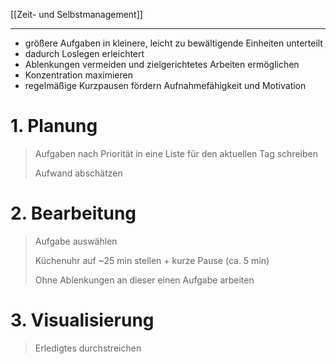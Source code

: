 [[Zeit- und Selbstmanagement]]

---

- größere Aufgaben in kleinere, leicht zu bewältigende Einheiten unterteilt
- dadurch Loslegen erleichtert
- Ablenkungen vermeiden und zielgerichtetes Arbeiten ermöglichen
- Konzentration maximieren
- regelmäßige Kurzpausen fördern Aufnahmefähigkeit und Motivation

# 1. Planung
>Aufgaben nach Priorität in eine Liste für den aktuellen Tag schreiben
>
>Aufwand abschätzen

# 2. Bearbeitung
>Aufgabe auswählen
>
>Küchenuhr auf ~25 min stellen + kurze Pause (ca. 5 min)
>
>Ohne Ablenkungen an dieser einen Aufgabe arbeiten

# 3. Visualisierung
>Erledigtes durchstreichen
